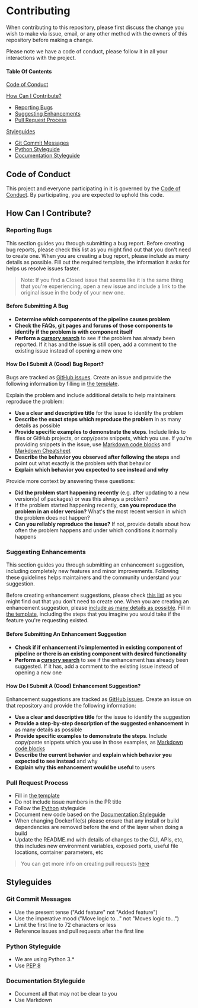 # Contributing

When contributing to this repository, please first discuss the change you wish to make via issue,
email, or any other method with the owners of this repository before making a change. 

Please note we have a code of conduct, please follow it in all your interactions with the project.

#### Table Of Contents

[Code of Conduct](#code-of-conduct)

[How Can I Contribute?](#how-can-i-contribute?)
  * [Reporting Bugs](#reporting-bugs)
  * [Suggesting Enhancements](#suggesting-enhancements)
  * [Pull Request Process](#pull-request-process)

[Styleguides](#styleguides)
  * [Git Commit Messages](#git-commit-messages)
  * [Python Styleguide](#python-styleguide)
  * [Documentation Styleguide](#documentation-styleguide)
  
  
## Code of Conduct

This project and everyone participating in it is governed by the [Code of Conduct](CODE_OF_CONDUCT.md). By participating, you are expected to uphold this code.

## How Can I Contribute?

### Reporting Bugs
This section guides you through submitting a bug report. 
Before creating bug reports, please check this list as you might find out that you don't need to create one. When you are creating a bug report, please include as many details as possible. Fill out the required template, the information it asks for helps us resolve issues faster.

>Note: If you find a Closed issue that seems like it is the same thing that you're experiencing, open a new issue and include a link to the original issue in the body of your new one.

#### Before Submitting A Bug
* **Determine which components of the pipeline causes problem**
* **Check the FAQs, git pages and forums of those components to identify if the problem is with component itself**
* **Perform a [cursory search](https://github.com/outlierbio/ob-pipelines/issues)** to see if the problem has already been reported. If it has and the issue is still open, add a comment to the existing issue instead of opening a new one

#### How Do I Submit A (Good) Bug Report?
Bugs are tracked as [GitHub issues](https://guides.github.com/features/issues/). Create an issue and provide the following information by filling in [the template](ISSUE_TEMPLATE.md).

Explain the problem and include additional details to help maintainers reproduce the problem:

* **Use a clear and descriptive title** for the issue to identify the problem
* **Describe the exact steps which reproduce the problem** in as many details as possible
* **Provide specific examples to demonstrate the steps**. Include links to files or GitHub projects, or copy/paste snippets, which you use. If you're providing snippets in the issue, use [Markdown code blocks](https://help.github.com/articles/markdown-basics/#multiple-lines) and [Markdown Cheatsheet](https://github.com/adam-p/markdown-here/wiki/Markdown-Cheatsheet)
* **Describe the behavior you observed after following the steps** and point out what exactly is the problem with that behavior
* **Explain which behavior you expected to see instead and why**

Provide more context by answering these questions:

* **Did the problem start happening recently** (e.g. after updating to a new version(s) of packages) or was this always a problem?
* If the problem started happening recently, **can you reproduce the problem in an older version?** What's the most recent version in which the problem does not happen?
* **Can you reliably reproduce the issue?** If not, provide details about how often the problem happens and under which conditions it normally happens


### Suggesting Enhancements

This section guides you through submitting an enhancement suggestion, including completely new features and minor improvements. Following these guidelines helps maintainers and the community understand your suggestion.

Before creating enhancement suggestions, please check [this list](#before-submitting-an-enhancement-suggestion) as you might find out that you don't need to create one. When you are creating an enhancement suggestion, please [include as many details as possible](#how-do-i-submit-a-(good)-enhancement-suggestion?). Fill in [the template](ISSUE_TEMPLATE.md), including the steps that you imagine you would take if the feature you're requesting existed.

#### Before Submitting An Enhancement Suggestion

* **Check if if enhancement i's implemented in existing component of pipeline or there is an existing component with desired functionality**
* **Perform a [cursory search](https://github.com/outlierbio/ob-pipelines/issues)** to see if the enhancement has already been suggested. If it has, add a comment to the existing issue instead of opening a new one

#### How Do I Submit A (Good) Enhancement Suggestion?

Enhancement suggestions are tracked as [GitHub issues](https://guides.github.com/features/issues/). Create an issue on that repository and provide the following information: 

* **Use a clear and descriptive title** for the issue to identify the suggestion
* **Provide a step-by-step description of the suggested enhancement** in as many details as possible
* **Provide specific examples to demonstrate the steps**. Include copy/paste snippets which you use in those examples, as [Markdown code blocks](https://help.github.com/articles/markdown-basics/#multiple-lines)
* **Describe the current behavior** and **explain which behavior you expected to see instead** and why
* **Explain why this enhancement would be useful** to users


### Pull Request Process

* Fill in [the template](PULL_REQUEST_TEMPLATE.md)
* Do not include issue numbers in the PR title
* Follow the [Python](#python-styleguide) styleguide
* Document new code based on the [Documentation Styleguide](#documentation-styleguide)
* When changing Dockerfile(s) please ensure that any install or build dependencies are removed before the end of the layer when doing a build
* Update the README.md with details of changes to the CLI, APIs, etc, this includes new environment variables, exposed ports, useful file locations, container parameters, etc

> You can get more info on creating pull requests [here](https://help.github.com/articles/creating-a-pull-request/)


## Styleguides

### Git Commit Messages
* Use the present tense ("Add feature" not "Added feature")
* Use the imperative mood ("Move logic to..." not "Moves logic to...")
* Limit the first line to 72 characters or less
* Reference issues and pull requests after the first line

### Python Styleguide
* We are using Python 3.*
* Use [PEP 8](https://www.python.org/dev/peps/pep-0008/)

### Documentation Styleguide
* Document all that may not be clear to you 
* Use Markdown



